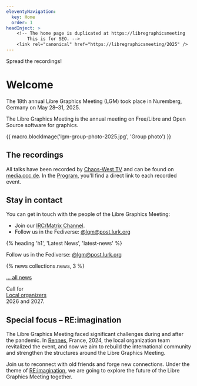 ```yaml
---
eleventyNavigation:
  key: Home
  order: 1
headInject: >
    <!-- The home page is duplicated at https://libregraphicsmeeting
        This is for SEO. -->
    <link rel="canonical" href="https://libregraphicsmeeting/2025" />
---
```


<div class="call_for_action">
Spread the recordings!
</div>

# Welcome

The 18th annual Libre Graphics Meeting (LGM) took place in Nuremberg, Germany on May 28–31, 2025.

The Libre Graphics Meeting is the annual meeting on Free/Libre and
Open Source software for graphics.

{{ macro.blockImage('lgm-group-photo-2025.jpg', 'Group photo') }}

## The recordings

All talks have been recorded by [Chaos-West TV](https://chaoswest.tv/) and can be found on [media.ccc.de](https://media.ccc.de/b/events/lgm/2025).
In the [Program]({{rootPath}}/program), you'll find a direct link to each recorded event.

## Stay in contact

You can get in touch with the people of the Libre Graphics Meeting:

- Join our [IRC/Matrix Channel]({{rootPath}}/contact/#chat--matrix-and-irc).
- Follow us in the Fediverse: [@lgm@post.lurk.org](https://post.lurk.org/@lgm)

<article>
{% heading 'h1', 'Latest News', 'latest-news' %}

Follow us in the Fediverse: [@lgm@post.lurk.org](https://post.lurk.org/@lgm)

{% news collections.news, 3 %}

[… all news]({{rootPath}}/news)
</article>

<div class="call_for_action">
Call for<br />
<a href="{{rootPath}}/news/2025-05-08_0001-call-for-local-organizers-2026-2027">Local organizers</a><br />
2026 and 2027.
</div>

## Special focus – RE:imagination

The Libre Graphics Meeting faced significant challenges during and after
the pandemic. In [Rennes](/2024), France, 2024, the local organization team revitalized
the event, and now we aim to rebuild the international community and
strengthen the structures around the Libre Graphics Meeting.

Join us to reconnect with old friends and forge new connections. Under the
theme of [RE:imagination]({{rootPath}}/program/label-re-imagination/),
we are going to explore the future of the Libre Graphics Meeting together.
